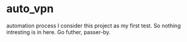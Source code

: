 # auto_vpn
automation process
I consider this project as my first test. So nothing intresting is in here. Go futher, passer-by.
